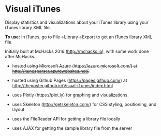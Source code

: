 # Visual iTunes
Display statistics and visualizations about your iTunes library using your iTunes library XML file.

**To use:** In iTunes, go to File->Library->Export to get an iTunes library XML file.

Initially built at McHacks 2016 (http://mchacks.io), with some work done after McHacks.

* ~~hosted using Microsoft Azure (https://azure.microsoft.com/) at http://itunesparser.azurewebsites.net/.~~
* hosted using Github Pages (https://pages.github.com/) at http://theposter.github.io/Visual-iTunes/index.html
* uses Plotly (https://plot.ly) for graphing and visualizations.
* uses Skeleton (http://getskeleton.com/) for CSS styling, positioning, and layout.

* uses the FileReader API for getting a library file locally
* uses AJAX for getting the sample library file from the server